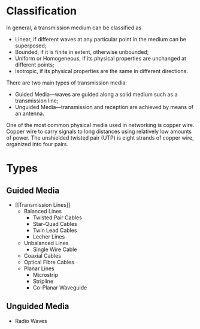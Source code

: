 # Classification
In general, a transmission medium can be classified as

- Linear, if different waves at any particular point in the medium can be superposed;
- Bounded, if it is finite in extent, otherwise unbounded;
- Uniform or Homogeneous, if its physical properties are unchanged at different points;
- Isotropic, if its physical properties are the same in different directions.

There are two main types of transmission media:

- Guided Media—waves are guided along a solid medium such as a transmission line;
- Unguided Media—transmission and reception are achieved by means of an antenna.

One of the most common physical media used in networking is copper wire. Copper wire to carry signals to long distances using relatively low amounts of power. The unshielded twisted pair (UTP) is eight strands of copper wire, organized into four pairs.
# Types
## Guided Media
- [[Transmission Lines]]
	- Balanced Lines
		- Twisted Pair Cables
		- Star-Quad Cables
		- Twin Lead Cables
		- Lecher Lines
	- Unbalanced Lines
		- Single Wire Cable
	- Coaxial Cables
	- Optical Fibre Cables
	- Planar Lines
		- Microstrip
		- Stripline
		- Co-Planar Waveguide
## Unguided Media
- Radio Waves